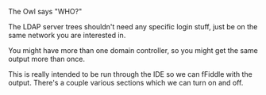 The Owl says "WHO?"

The LDAP server trees shouldn't need any specific login stuff, just be on the same network you are interested in.

You might have more than one domain controller, so you might get the same output more than once.

This is really intended to be run through the IDE so we can fFiddle with the output.  There's a couple various sections which we can turn on and off.


